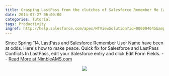 ```yaml
---
title: Grasping LastPass from the clutches of Salesforce Remember Me (and Me! and Me!)
date: 2014-07-27 06:00:00
categories: Tutorial
tags: Productivity
imgref: http://help.salesforce.com/apex/HTViewSolution?id=000004645&amp;language=en_US
---
```

Since Spring '14, LastPass and Salesforce Remember User Name have been at odds. Here's how to make peace. Quick fix for Salesforce and LastPass Conflicts In LastPass, edit your Salesforce entry and click Edit Form Fields. -- [Read More at NimbleAMS.com](http://www.nimbleams.com/blog/2014/7/27/grasping-lastpass-from-the-clutches-of-salesforce-remember-me-(and-me!-and-me!)/)
<div align="center"><img src="https://developer.salesforce.com/forums/servlet/rtaImage?eid=906F0000000AZ37&amp;feoid=Body&amp;refid=0EMF0000000QNOV"/></div>
